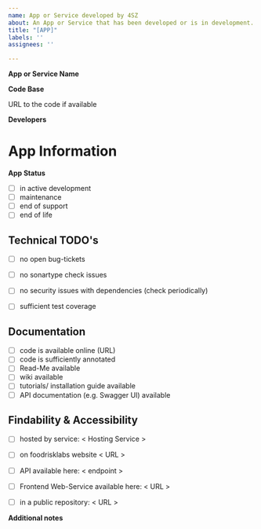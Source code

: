 ```yaml
---
name: App or Service developed by 4SZ
about: An App or Service that has been developed or is in development.
title: "[APP]"
labels: ''
assignees: ''

---
```


**App or Service Name**

**Code Base**

URL to the code if available

**Developers**


# App Information

**App Status**
- [ ] in active development
- [ ] maintenance
- [ ] end of support
- [ ] end of life

## Technical TODO's
- [ ] no open bug-tickets
- [ ] no sonartype check issues
- [ ] no security issues with dependencies (check periodically)
- [ ] sufficient test coverage


## Documentation
- [ ] code is available online (URL)
- [ ] code is sufficiently annotated
- [ ] Read-Me available
- [ ] wiki available
- [ ] tutorials/ installation guide available
- [ ] API documentation (e.g. Swagger UI) available

## Findability & Accessibility
- [ ] hosted by service: < Hosting Service >
- [ ] on foodrisklabs website < URL > 
- [ ] API available here: < endpoint > 
- [ ] Frontend Web-Service available here: < URL > 
- [ ] in a public repository: < URL >




**Additional notes**
